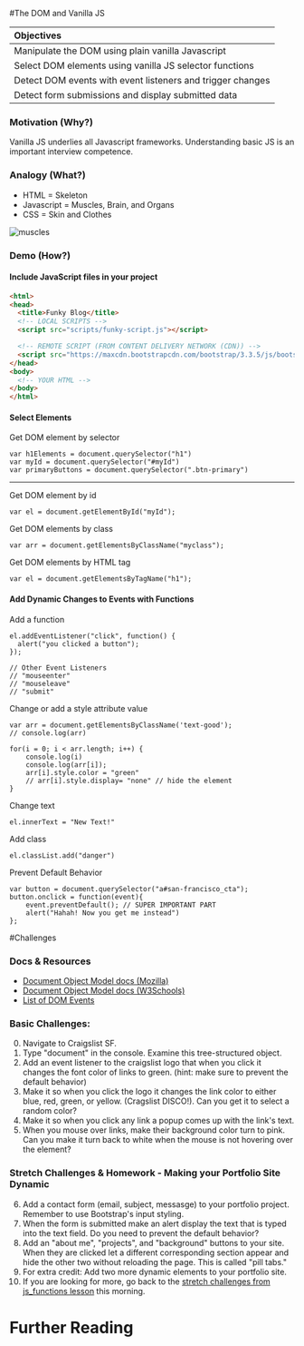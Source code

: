#The DOM and Vanilla JS

| Objectives |
| :--- |
| Manipulate the DOM using plain vanilla Javascript |
| Select DOM elements using vanilla JS selector functions |
| Detect DOM events with event listeners and trigger changes |
| Detect form submissions and display submitted data |

### Motivation (Why?)

Vanilla JS underlies all Javascript frameworks. Understanding basic JS is an important interview competence.

### Analogy (What?)

* HTML = Skeleton
* Javascript = Muscles, Brain, and Organs
* CSS = Skin and Clothes

![muscles](http://www.anselm.edu/homepage/jpitocch/genbio/antagmusc.JPG)

### Demo (How?)

#### Include JavaScript files in your project

```HTML
<html>
<head>
  <title>Funky Blog</title>
  <!-- LOCAL SCRIPTS -->
  <script src="scripts/funky-script.js"></script>

  <!-- REMOTE SCRIPT (FROM CONTENT DELIVERY NETWORK (CDN)) -->
  <script src="https://maxcdn.bootstrapcdn.com/bootstrap/3.3.5/js/bootstrap.min.js"></script>
</head>
<body>
  <!-- YOUR HTML -->
</body>
</html>
```

#### Select Elements

Get DOM element by selector
```
var h1Elements = document.querySelector("h1")
var myId = document.querySelector("#myId")
var primaryButtons = document.querySelector(".btn-primary")
```

--------------------------------------------------------

Get DOM element by id
```
var el = document.getElementById("myId");
```

Get DOM elements by class
```
var arr = document.getElementsByClassName("myclass");
```

Get DOM elements by HTML tag
```
var el = document.getElementsByTagName("h1");
```

#### Add Dynamic Changes to Events with Functions
Add a function
```
el.addEventListener("click", function() {
  alert("you clicked a button");
});

// Other Event Listeners
// "mouseenter"
// "mouseleave"
// "submit"
```


Change or add a style attribute value
```JS
var arr = document.getElementsByClassName('text-good');
// console.log(arr)

for(i = 0; i < arr.length; i++) {
    console.log(i)
    console.log(arr[i]);
    arr[i].style.color = "green"
    // arr[i].style.display= "none" // hide the element
}
```

Change text
```
el.innerText = "New Text!"
```

Add class
```
el.classList.add("danger")
```

Prevent Default Behavior
```
var button = document.querySelector("a#san-francisco_cta");
button.onclick = function(event){
    event.preventDefault(); // SUPER IMPORTANT PART
    alert("Hahah! Now you get me instead")
};
```

#Challenges

### Docs & Resources

* [Document Object Model docs (Mozilla)](https://developer.mozilla.org/en-US/docs/Web/API/document)
* [Document Object Model docs (W3Schools)](http://www.w3schools.com/jsref/dom_obj_document.asp)
* [List of DOM Events](https://developer.mozilla.org/en-US/docs/Web/Events)

### Basic Challenges:
0. Navigate to Craigslist SF.
1. Type "document" in the console. Examine this tree-structured object.
2. Add an event listener to the craigslist logo that when you click it changes the font color of links to green. (hint: make sure to prevent the default behavior)
3. Make it so when you click the logo it changes the link color to either blue, red, green, or yellow. (Cragslist DISCO!). Can you get it to select a random color?
4. Make it so when you click any link a popup comes up with the link's text.
5. When you mouse over links, make their background color turn to pink. Can you make it turn back to white when the mouse is not hovering over the element?

### Stretch Challenges & Homework - Making your Portfolio Site Dynamic

6. Add a contact form (email, subject, messasge) to your portfolio project. Remember to use Bootstrap's input styling.
8. When the form is submitted make an alert display the text that is typed into the text field. Do you need to prevent the default behavior?
1. Add an "about me", "projects", and "background" buttons to your site. When they are clicked let a different corresponding section appear and hide the other two without reloading the page. This is called "pill tabs."
2. For extra credit: Add two more dynamic elements to your portfolio site.
3. If you are looking for more, go back to the [stretch challenges from js_functions lesson](../w1_d4_1_js_functions#stretch-challenges) this morning.

# Further Reading
